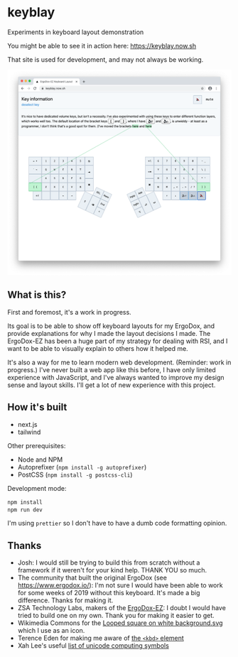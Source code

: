 # keyblay

Experiments in keyboard layout demonstration

You might be able to see it in action here:
<https://keyblay.now.sh>

That site is used for development,
and may not always be working.

![Screenshot](docs/screenshot.png?raw=true "Screenshot")

## What is this?

First and foremost, it's a work in progress.

Its goal is to be able to show off keyboard layouts for my ErgoDox,
and provide explanations for why I made the layout decisions I made.
The ErgoDox-EZ has been a huge part of my strategy for dealing with RSI,
and I want to be able to visually explain to others how it helped me.

It's also a way for me to learn modern web development.
(Reminder: work in progress.)
I've never built a web app like this before,
I have only limited experience with JavaScript,
and I've always wanted to improve my design sense and layout skills.
I'll get a lot of new experience with this project.

## How it's built

- next.js
- tailwind

Other prerequisites:

- Node and NPM
- Autoprefixer (`npm install -g autoprefixer`)
- PostCSS (`npm install -g postcss-cli`)

Development mode:

```bash
npm install
npm run dev
```

I'm using `prettier` so I don't have to have a dumb code formatting opinion.

## Thanks

- Josh:
  I would still be trying to build this from scratch without a framework
  if it weren't for your kind help.
  THANK YOU so much.
- The community that built the original ErgoDox
  (see <https://www.ergodox.io/>):
  I'm not sure I would have been able to work for some weeks of 2019
  without this keyboard.
  It's made a big difference.
  Thanks for making it.
- ZSA Technology Labs, makers of the
  [ErgoDox-EZ](https://ergodox-ez.com/):
  I doubt I would have tried to build one on my own.
  Thank you for making it easier to get.
- Wikimedia Commons for the
  [Looped square on white background.svg](https://commons.wikimedia.org/wiki/File:Looped_square_on_white_background.svg)
  which I use as an icon.
- Terence Eden for making me aware of
  [the `<kbd>` element](https://shkspr.mobi/blog/2020/05/better-keyboard-buttons-in-html/)
- Xah Lee's useful
  [list of unicode computing symbols](http://xahlee.info/comp/unicode_computing_symbols.html)
